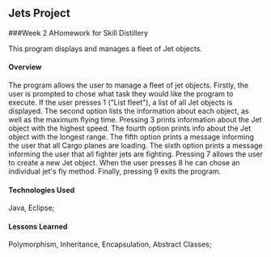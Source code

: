 ## Jets Project

###Week 2 AHomework for Skill Distillery

This program displays and manages a fleet of Jet objects.

#### Overview
The program allows the user to manage a fleet of jet objects. Firstly, the user is prompted to chose what task they would like the program to execute. If the user presses 1 ("List fleet"), a list of all Jet objects is displayed. The second option lists the information about each object, as well as the maximum flying time. Pressing 3 prints information about the Jet object with the highest speed. The fourth option prints info about the Jet object with the longest range. The fifth option prints a message informing the user that all Cargo planes are loading. The sixth option prints a message informing the user that all fighter jets are fighting. Pressing 7 allows the user to create a new Jet object. When the user presses 8 he can chose an individual jet's fly method. Finally, pressing 9 exits the program. 

#### Technologies Used
Java, Eclipse;

#### Lessons Learned
Polymorphism, Inheritance, Encapsulation, Abstract Classes;
